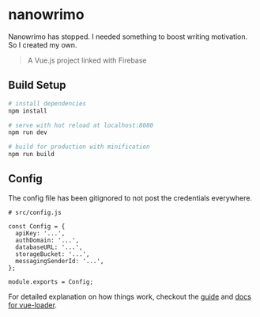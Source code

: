 # nanowrimo

Nanowrimo has stopped. I needed something to boost writing motivation. So I created my own.

> A Vue.js project linked with Firebase 

## Build Setup

``` bash
# install dependencies
npm install

# serve with hot reload at localhost:8080
npm run dev

# build for production with minification
npm run build
```

## Config

The config file has been gitignored to not post the credentials everywhere.

```
# src/config.js

const Config = {
  apiKey: '...',
  authDomain: '...',
  databaseURL: '...',
  storageBucket: '...',
  messagingSenderId: '...',
};

module.exports = Config;
```

For detailed explanation on how things work, checkout the [guide](http://vuejs-templates.github.io/webpack/) and [docs for vue-loader](http://vuejs.github.io/vue-loader).
